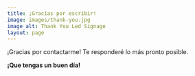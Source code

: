 ```yaml
---
title: ¡Gracias por escribir!
image: images/thank-you.jpg
image_alt: Thank You Led Signage
layout: page
---
```

¡Gracias por contactarme! Te responderé lo más pronto posible.

**¡Que tengas un buen día!**
